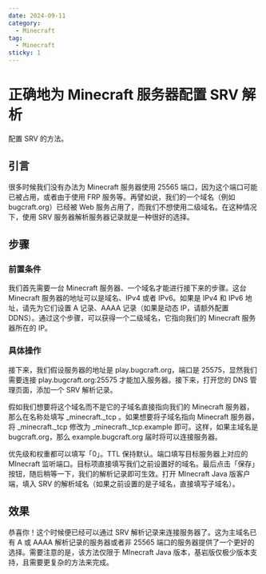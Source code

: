 ```yaml
---
date: 2024-09-11
category:
  - Minecraft
tag:
  - Minecraft
sticky: 1
---
```


# 正确地为 Minecraft 服务器配置 SRV 解析

配置 SRV 的方法。

<!-- more -->

## 引言

很多时候我们没有办法为 Minecraft 服务器使用 25565 端口，因为这个端口可能已被占用，或者由于使用 FRP 服务等。再譬如说，我们的一个域名（例如 bugcraft.org）已经被 Web 服务占用了，而我们不想使用二级域名。在这种情况下，使用 SRV 服务器解析服务器记录就是一种很好的选择。

## 步骤

### 前置条件

我们首先需要一台 Minecraft 服务器、一个域名才能进行接下来的步骤。这台 Minecraft 服务器的地址可以是域名、IPv4 或者 IPv6。如果是 IPv4 和 IPv6 地址，请先为它们设置 A 记录、AAAA 记录（如果是动态 IP，请额外配置 DDNS）。通过这个步骤，可以获得一个二级域名，它指向我们的 Minecraft 服务器所在的 IP。

### 具体操作

接下来，我们假设服务器的地址是 play.bugcraft.org，端口是 25575，显然我们需要连接 play.bugcraft.org:25575 才能加入服务器。接下来，打开您的 DNS 管理页面，添加一个 SRV 解析记录。

假如我们想要将这个域名而不是它的子域名直接指向我们的 Minecraft 服务器，那么在名称处填写 _minecraft._tcp 。如果想要将子域名指向 Minecraft 服务器，将 _minecraft._tcp 修改为 _minecraft._tcp.example 即可。这样，如果主域名是 bugcraft.org，那么 example.bugcraft.org 届时将可以连接服务器。

优先级和权重都可以填写「0」。TTL 保持默认。端口填写目标服务器上对应的 MInecraft 监听端口。目标项直接填写我们之前设置好的域名。最后点击「保存」按钮，随后稍等一下，我们的解析记录即可生效。打开 MInecraft Java 版客户端，填入 SRV 的解析域名（如果之前设置的是子域名，直接填写子域名）。

## 效果

恭喜你！这个时候便已经可以通过 SRV 解析记录来连接服务器了。这为主域名已有 A 或 AAAA 解析记录的服务器或者非 25565 端口的服务器提供了一个更好的选择。需要注意的是，该方法仅限于 MInecraft Java 版本，基岩版仅极少版本支持，且需要更复杂的方法来完成。
